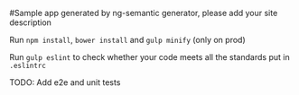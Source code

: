 #Sample app generated by ng-semantic generator, 
please add your site description

Run 
`npm install`, `bower install` and `gulp minify` (only on prod)

Run `gulp eslint` to check whether your code meets all the standards put in `.eslintrc`

TODO:
Add e2e and unit tests
